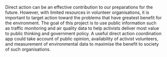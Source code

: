 Direct action can be an effective contribution to our preparations for
the future. However, with limited resources in volunteer organisations,
it is important to target action toward the problems that have greatest
benefit for the environment. The goal of this project is to use public
information such as traffic monitoring and air quality data to help
activists deliver most value to public thinking and government policy. A
useful direct action coordination app could take account of public
opinion, availability of activist volunteers, and measurement of
environmental data to maximise the benefit to society of such
organisations.